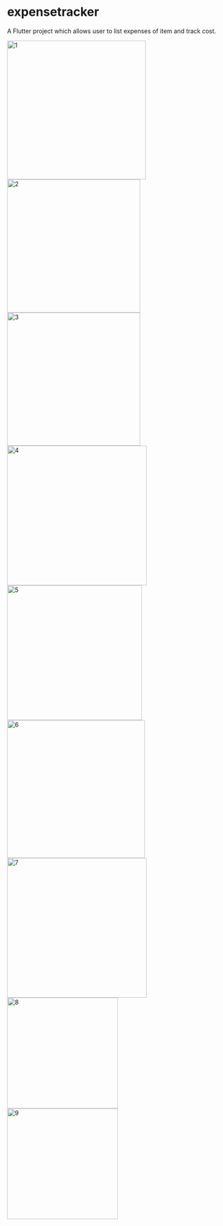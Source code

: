# expensetracker

A Flutter project which allows user to list expenses of item and track cost.

<img width="323" alt="1" src="https://github.com/mseeam/expensetracker/assets/112004640/b7a901f1-e63a-4bf5-8397-9fbd992540ae">

<img width="310" alt="2" src="https://github.com/mseeam/expensetracker/assets/112004640/43be0327-2a5f-4e28-aaa4-e323335d9f06">

<img width="310" alt="3" src="https://github.com/mseeam/expensetracker/assets/112004640/94cd6472-6a70-4449-998c-025d14e8e5a9">

<img width="325" alt="4" src="https://github.com/mseeam/expensetracker/assets/112004640/9d58ef8f-dbee-4dfa-a9ae-27c6364a5e05">

<img width="314" alt="5" src="https://github.com/mseeam/expensetracker/assets/112004640/1198a140-ef2a-4899-ba75-61e58bf1d4cc">

<img width="321" alt="6" src="https://github.com/mseeam/expensetracker/assets/112004640/12144c32-9a7b-4857-a450-8c66a595586c">

<img width="325" alt="7" src="https://github.com/mseeam/expensetracker/assets/112004640/d2794e3d-b552-4edb-83dc-3dc510341fca">

<img width="258" alt="8" src="https://github.com/mseeam/expensetracker/assets/112004640/06125214-5c47-4f4a-9fca-167a586d37ef">

<img width="258" alt="9" src="https://github.com/mseeam/expensetracker/assets/112004640/497b1f99-df7d-4e1a-942f-7afc8672c7e1">




